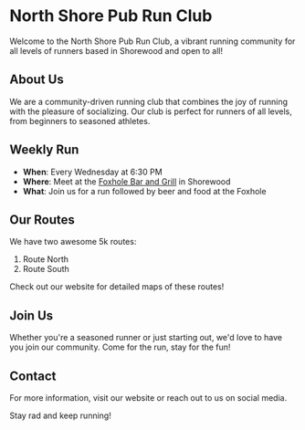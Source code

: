 # North Shore Pub Run Club

Welcome to the North Shore Pub Run Club, a vibrant running community for all levels of runners based in Shorewood and open to all!

## About Us

We are a community-driven running club that combines the joy of running with the pleasure of socializing. Our club is perfect for runners of all levels, from beginners to seasoned athletes.

## Weekly Run

- **When**: Every Wednesday at 6:30 PM
- **Where**: Meet at the [Foxhole Bar and Grill](https://www.foxholeshorewood.com) in Shorewood
- **What**: Join us for a run followed by beer and food at the Foxhole

## Our Routes

We have two awesome 5k routes:

1. Route North
2. Route South

Check out our website for detailed maps of these routes!



## Join Us

Whether you're a seasoned runner or just starting out, we'd love to have you join our community. Come for the run, stay for the fun!

## Contact

For more information, visit our website or reach out to us on social media.

Stay rad and keep running!
